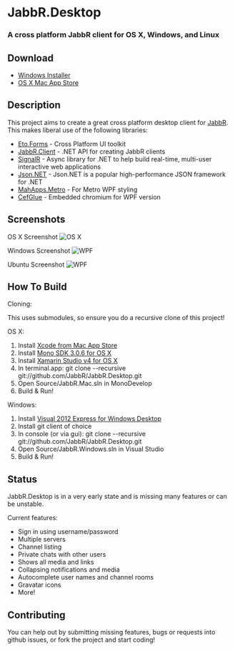 JabbR.Desktop
=========
### A cross platform JabbR client for OS X, Windows, and Linux

Download
--------

* [Windows Installer](http://download.picoe.ca/JabbReto/windows/setup.exe)
* [OS X Mac App Store](https://itunes.apple.com/us/app/jabbreto/id564990712?mt=12)

Description
-----------

This project aims to create a great cross platform desktop client for [JabbR](http://jabbr.net).
This makes liberal use of the following libraries:

* [Eto.Forms](https://github.com/picoe/Eto) - Cross Platform UI toolkit
* [JabbR.Client](https://github.com/JabbR/JabbR) - .NET API for creating JabbR clients 
* [SignalR](https://github.com/SignalR/SignalR) - Async library for .NET to help build real-time, multi-user interactive web applications
* [Json.NET](http://json.codeplex.com/) - Json.NET is a popular high-performance JSON framework for .NET
* [MahApps.Metro](https://github.com/MahApps/MahApps.Metro) - For Metro WPF styling
* [CefGlue](http://xilium.bitbucket.org/cefglue/) - Embedded chromium for WPF version

Screenshots
-----------

OS X Screenshot
![OS X](http://cwensley.github.com/JabbR.Eto/images/screenshots/Main-OSX.png)

Windows Screenshot
![WPF](http://cwensley.github.com/JabbR.Eto/images/screenshots/Main-MetroWPF.png)

Ubuntu Screenshot
![WPF](http://cwensley.github.com/JabbR.Eto/images/screenshots/Main-Ubuntu.png)

How To Build
------------

Cloning:

This uses submodules, so ensure you do a recursive clone of this project!

OS X:

1. Install [Xcode from Mac App Store](http://itunes.apple.com/us/app/xcode/id497799835?ls=1&mt=12)
2. Install [Mono SDK 3.0.6 for OS X](http://mono-project.com/Downloads)
3. Install [Xamarin Studio v4 for OS X](http://monodevelop.com/Download)
4. In terminal.app: git clone --recursive git://github.com/JabbR/JabbR.Desktop.git
5. Open Source/JabbR.Mac.sln in MonoDevelop
6. Build & Run! 

Windows:

1. Install [Visual 2012 Express for Windows Desktop](http://www.microsoft.com/visualstudio/eng/products/visual-studio-express-for-windows-desktop)
2. Install git client of choice
3. In console (or via gui): git clone --recursive git://github.com/JabbR/JabbR.Desktop.git
4. Open Source/JabbR.Windows.sln in Visual Studio
5. Build & Run!

Status
------

JabbR.Desktop is in a very early state and is missing many features or can be unstable.

Current features:

* Sign in using username/password
* Multiple servers
* Channel listing
* Private chats with other users
* Shows all media and links
* Collapsing notifications and media
* Autocomplete user names and channel rooms
* Gravatar icons
* More!

Contributing
------------

You can help out by submitting missing features, bugs or requests into github issues, or fork the project and start coding!